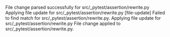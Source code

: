 File change parsed successfully for src/_pytest/assertion/rewrite.py
Applying file update for src/_pytest/assertion/rewrite.py
[file-update] Failed to find match for src/_pytest/assertion/rewrite.py.
Applying file update for src/_pytest/assertion/rewrite.py
File change applied to src/_pytest/assertion/rewrite.py.
